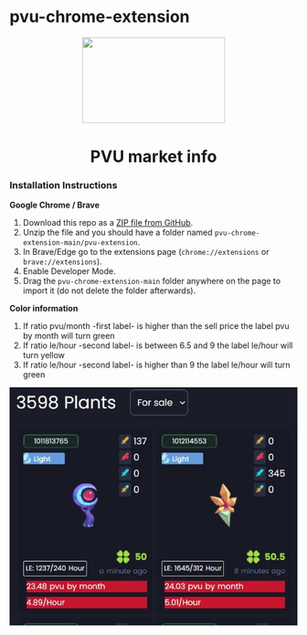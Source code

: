 # pvu-chrome-extension
<p align="center">
  <img src="https://horarios.autopvu.com/logo.png" width="250" height="150"/>
</p>

<h1 align="center">PVU market info</h1>


### Installation Instructions
**Google Chrome / Brave**
1. Download this repo as a [ZIP file from GitHub](https://github.com//trytocatcharg/pvu-chrome-extension/archive/refs/heads/main.zip).
1. Unzip the file and you should have a folder named `pvu-chrome-extension-main/pvu-extension`.
1. In Brave/Edge go to the extensions page (`chrome://extensions` or `brave://extensions`).
1. Enable Developer Mode.
1. Drag the `pvu-chrome-extension-main` folder anywhere on the page to import it (do not delete the folder afterwards).


**Color information**

1. If ratio pvu/month -first label- is higher than the sell price the label pvu by month will turn green
1. If ratio le/hour -second label- is between 6.5 and 9 the label le/hour will turn yellow
1. If ratio le/hour -second label- is higher than 9 the label le/hour will turn green

<p align="center">
  <img src="https://github.com/trytocatcharg/pvu-chrome-extension/blob/main/pvu-extension.jpg"/>
</p>
